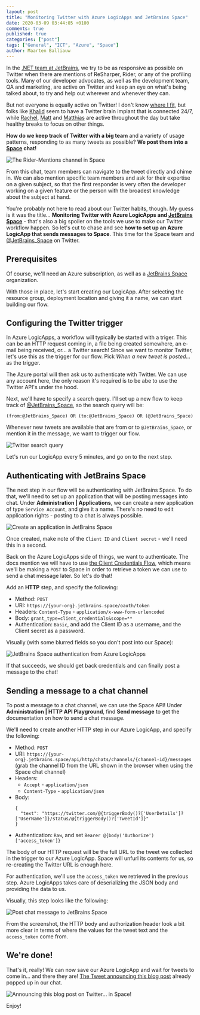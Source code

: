 ```yaml
---
layout: post
title: "Monitoring Twitter with Azure LogicApps and JetBrains Space"
date: 2020-03-09 03:44:05 +0100
comments: true
published: true
categories: ["post"]
tags: ["General", "ICT", "Azure", "Space"]
author: Maarten Balliauw
---
```


In the [.NET team at JetBrains](https://www.jetbrains.com/dotnet/), we try to be as responsive as possible on Twitter when there are mentions of ReSharper, Rider, or any of the profiling tools. Many of our developer advocates, as well as the development team, QA and marketing, are active on Twitter and keep an eye on what's being talked about, to try and help out wherever and whenever they can.

But not everyone is equally active on Twitter! I don't know [where I fit](https://twitter.com/maartenballiauw/), but folks like [Khalid](https://twitter.com/buhakmeh/) seem to have a Twitter brain implant that is connected 24/7, while [Rachel](https://twitter.com/RachelAppel/), [Matt](https://twitter.com/citizenmatt/) and [Matthias](https://twitter.com/matkoch87/) are active throughout the day but take healthy breaks to focus on other things.

**How do we keep track of Twitter with a big team** and a variety of usage patterns, responding to as many tweets as possible? **We post them into a [Space](https://www.jetbrains.com/space) chat!**

![The Rider-Mentions channel in Space](/images/2020/03/monitoring-twitter-with-azure-logicapps-and-jetbrains-space.png)

From this chat, team members can navigate to the tweet directly and chime in. We can also mention specific team members and ask for their expertise on a given subject, so that the first responder is very often the developer working on a given feature or the person with the broadest knowledge about the subject at hand.

You're probably not here to read about our Twitter habits, though. My guess is it was the title... **Monitoring Twitter with Azure LogicApps and [JetBrains Space](https://www.jetbrains.com/space)** - that's also a big spoiler on the tools we use to make our Twitter workflow happen. So let's cut to chase and see **how to set up an Azure LogicApp that sends messages to Space**. This time for the Space team and [@JetBrains_Space](https://twitter.com/jetbrains_space) on Twitter.

## Prerequisites

Of course, we'll need an Azure subscription, as well as a [JetBrains Space](https://www.jetbrains.com/space) organization.

With those in place, let's start creating our LogicApp. After selecting the resource group, deployment location and giving it a name, we can start building our flow.

## Configuring the Twitter trigger

In Azure LogicApps, a workflow will typically be started with a triger. This can be an HTTP request coming in, a file being created somewhere, an e-mail being received, or... a Twitter search! Since we want to monitor Twitter, let's use this as the trigger for our flow. Pick *When a new tweet is posted...* as the trigger.

The Azure portal will then ask us to authenticate with Twitter. We can use any account here, the only reason it's required is to be abe to use the Twitter API's under the hood.

Next, we'll have to specify a search query. I'll set up a new flow to keep track of [@JetBrains_Space](https://twitter.com/jetbrains_space), so the search query will be:

```
(from:@JetBrains_Space) OR (to:@JetBrains_Space) OR (@JetBrains_Space)
```

Whenever new tweets are available that are from or to `@JetBrains_Space`, or mention it in the message, we want to trigger our flow.

![Twitter search query](/images/2020/03/logicapps-search-twitter.png)

Let's run our LogicApp every 5 minutes, and go on to the next step.

## Authenticating with JetBrains Space

The next step in our flow will be authenticating with JetBrains Space. To do that, we'll need to set up an application that will be posting messages into chat. Under **Administration \| Applications**, we can create a new application of type `Service Account`, and give it a name. There's no need to edit application rights - posting to a chat is always possible.

![Create an application in JetBrains Space](/images/2020/03/create-application-in-space.png)

Once created, make note of the `Client ID` and `Client secret` - we'll need this in a second.

Back on the Azure LogicApps side of things, we want to authenticate. The docs mention we will have to use [the Client Credentials Flow](https://www.jetbrains.com/help/space/client-credentials.html), which means we'll be making a `POST` to Space in order to retrieve a token we can use to send a chat message later. So let's do that!

Add an **HTTP** step, and specify the following:

* Method: `POST`
* URI: `https://{your-org}.jetbrains.space/oauth/token`
* Headers: `Content-Type` - `application/x-www-form-urlencoded`
* Body: `grant_type=client_credentials&scope=**`
* Authentication: `Basic`, and add the Client ID as a username, and the Client secret as a password.

Visually (with some blurred fields so you don't post into our Space):

![JetBrains Space authentication from Azure LogicApps](/images/2020/03/http-step-authenticate-oauth-space.png)

If that succeeds, we should get back credentials and can finally post a message to the chat!

## Sending a message to a chat channel

To post a message to a chat channel, we can use the Space API! Under **Administration \| HTTP API Playground**, find **Send message** to get the documentation on how to send a chat message.

We'll need to create another HTTP step in our Azure LogicApp, and specify the following:

* Method: `POST`
* URI: `https://{your-org}.jetbrains.space/api/http/chats/channels/{channel-id}/messages`\
  (grab the channel ID from the URL shown in the browser when using the Space chat channel)
* Headers:
  * `Accept` - `application/json`
  * `Content-Type` - `application/json`
* Body:
  ```  
  {
    "text": "https://twitter.com/@{triggerBody()?['UserDetails']?['UserName']}/status/@{triggerBody()?['TweetId']}"
  }
  ```
* Authentication: `Raw`, and set `Bearer @{body('Authorize')['access_token']}`

The body of our HTTP request will be the full URL to the tweet we collected in the trigger to our Azure LogicApp. Space will unfurl its contents for us, so re-creating the Twitter URL is enough here.

For authentication, we'll use the `access_token` we retrieved in the previous step. Azure LogicApps takes care of deserializing the JSON body and providing the data to us.

Visually, this step looks like the following:

![Post chat message to JetBrains Space](/images/2020/03/post-chat-message-to-jetbrains-space.png)

From the screenshot, the HTTP body and authorization header look a bit more clear in terms of where the values for the tweet text and the `access_token` come from.

## We're done!

That's it, really! We can now save our Azure LogicApp and wait for tweets to come in... and there they are! [The Tweet announcing this blog post](https://twitter.com/maartenballiauw/status/1236918673018884097) already popped up in our chat.

![Announcing this blog post on Twitter... in Space!](/images/2020/03/blog-post-tweet-in-space.png)

Enjoy!